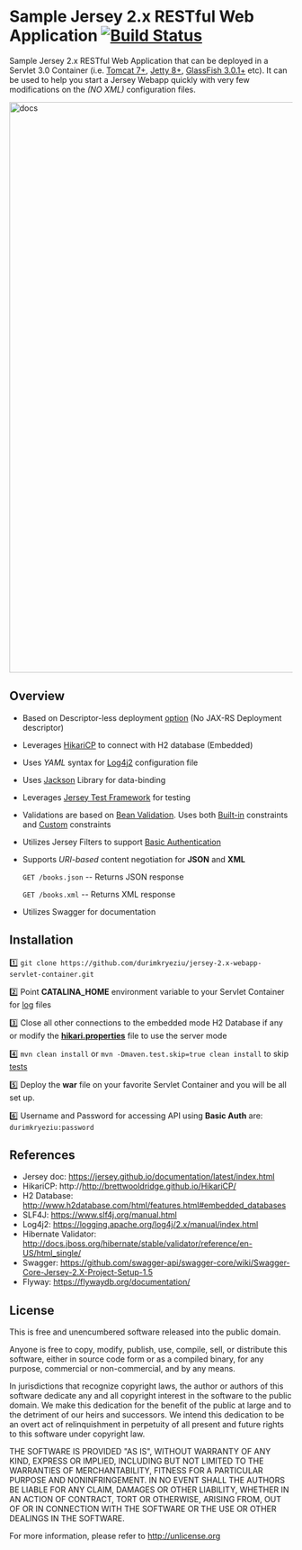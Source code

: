 # Sample Jersey 2.x RESTful Web Application [![Build Status](https://travis-ci.org/durimkryeziu/jersey-2.x-webapp-for-servlet-container.svg?branch=master)](https://travis-ci.org/durimkryeziu/jersey-2.x-webapp-for-servlet-container)
Sample Jersey 2.x RESTful Web Application that can be deployed in a Servlet 3.0 Container (i.e. [Tomcat 7+](http://tomcat.apache.org/tomcat-7.0-doc/), [Jetty 8+](http://www.eclipse.org/jetty/documentation/), [GlassFish 3.0.1+](https://glassfish.java.net/documentation.html) etc). 
It can be used to help you start a Jersey Webapp quickly with very few modifications on the _(NO XML)_ configuration files.

<img width="1013" alt="docs" src="https://cloud.githubusercontent.com/assets/11609385/24085938/8b4d5e3c-0d05-11e7-858f-e04d27ca5b07.png">

## Overview
- Based on Descriptor-less deployment [option](src/main/java/com/programmingskillz/SampleApplication.java) (No JAX-RS Deployment descriptor)
- Leverages [HikariCP](src/main/java/com/programmingskillz/samplejerseywebapp/data/DatabaseConfig.java) to connect with H2 database (Embedded)
- Uses _YAML_ syntax for [Log4j2](src/main/resources/log4j2.yml) configuration file
- Uses [Jackson](src/main/java/com/programmingskillz/samplejerseywebapp/config/providers/SampleObjectMapperProvider.java) Library for data-binding
- Leverages [Jersey Test Framework](src/test/java/com/programmingskillz/samplejerseywebapp/web/BookResourceIntegrationTest.java) for testing
- Validations are based on [Bean Validation](http://beanvalidation.org/). Uses both [Built-in](src/main/java/com/programmingskillz/samplejerseywebapp/business/domain/Book.java) constraints and [Custom](src/main/java/com/programmingskillz/samplejerseywebapp/business/constraint/ValidIsbn.java) constraints
- Utilizes Jersey Filters to support [Basic Authentication](src/main/java/com/programmingskillz/samplejerseywebapp/config/providers/AuthFilter.java)
- Supports _URI-based_ content negotiation for **JSON** and **XML**

    `GET /books.json` -- Returns JSON response
    
    `GET /books.xml` -- Returns XML response
- Utilizes Swagger for documentation

## Installation
:one: `git clone https://github.com/durimkryeziu/jersey-2.x-webapp-servlet-container.git`

:two: Point **CATALINA_HOME** environment variable to your Servlet Container for [log](src/main/resources/log4j2.yml#L8) files

:three: Close all other connections to the embedded mode H2 Database if any or modify the [**hikari.properties**](src/main/resources/hikari.properties) file to use the server mode

:four: `mvn clean install` or `mvn -Dmaven.test.skip=true clean install` to skip [tests](src/test/java/com/programmingskillz/samplejerseywebapp)

:five: Deploy the **war** file on your favorite Servlet Container and you will be all set up. 

:six: Username and Password for accessing API using **Basic Auth** are: `durimkryeziu:password`

## References
- Jersey doc: https://jersey.github.io/documentation/latest/index.html
- HikariCP: http://http://brettwooldridge.github.io/HikariCP/
- H2 Database: http://www.h2database.com/html/features.html#embedded_databases
- SLF4J: https://www.slf4j.org/manual.html
- Log4j2: https://logging.apache.org/log4j/2.x/manual/index.html
- Hibernate Validator: http://docs.jboss.org/hibernate/stable/validator/reference/en-US/html_single/
- Swagger: https://github.com/swagger-api/swagger-core/wiki/Swagger-Core-Jersey-2.X-Project-Setup-1.5
- Flyway: https://flywaydb.org/documentation/

## License

This is free and unencumbered software released into the public domain.

Anyone is free to copy, modify, publish, use, compile, sell, or
distribute this software, either in source code form or as a compiled
binary, for any purpose, commercial or non-commercial, and by any
means.

In jurisdictions that recognize copyright laws, the author or authors
of this software dedicate any and all copyright interest in the
software to the public domain. We make this dedication for the benefit
of the public at large and to the detriment of our heirs and
successors. We intend this dedication to be an overt act of
relinquishment in perpetuity of all present and future rights to this
software under copyright law.

THE SOFTWARE IS PROVIDED "AS IS", WITHOUT WARRANTY OF ANY KIND,
EXPRESS OR IMPLIED, INCLUDING BUT NOT LIMITED TO THE WARRANTIES OF
MERCHANTABILITY, FITNESS FOR A PARTICULAR PURPOSE AND NONINFRINGEMENT.
IN NO EVENT SHALL THE AUTHORS BE LIABLE FOR ANY CLAIM, DAMAGES OR
OTHER LIABILITY, WHETHER IN AN ACTION OF CONTRACT, TORT OR OTHERWISE,
ARISING FROM, OUT OF OR IN CONNECTION WITH THE SOFTWARE OR THE USE OR
OTHER DEALINGS IN THE SOFTWARE.

For more information, please refer to <http://unlicense.org>
